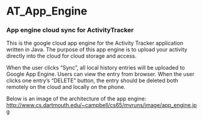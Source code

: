 # AT_App_Engine
### App engine cloud sync for ActivityTracker

This is the google cloud app engine for the Activity Tracker application written in Java. The purpose of this app engine is to upload your activity directly into the cloud for cloud storage and access.

When the user clicks “Sync”, all local history entries will be uploaded to Google App Engine. Users can view the entry from browser. When the user clicks one entry’s “DELETE” button, the entry should be deleted both remotely on the cloud and locally on the phone. 

Below is an image of the architecture of the app engine: http://www.cs.dartmouth.edu/~campbell/cs65/myruns/image/app_engine.jpg
